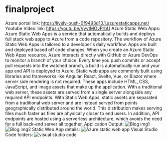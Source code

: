 # finalproject
Azure portal link:
https://lively-bush-0f9493d10.1.azurestaticapps.net/
Youtube Video link:
https://youtu.be/VyvtMOvPrbU
Azure Static Web Apps:
Azure Static Web Apps is a service that automatically builds and deploys full stack web apps to Azure from a code repository.
The workflow of Azure Static Web Apps is tailored to a developer's daily workflow. Apps are built and deployed based off code changes.
When you create an Azure Static Web Apps resource, Azure interacts directly with GitHub or Azure DevOps to monitor a branch of your choice. Every time you push commits or accept pull requests into the watched branch, a build is automatically run and your app and API is deployed to Azure.
Static web apps are commonly built using libraries and frameworks like Angular, React, Svelte, Vue, or Blazor where server side rendering is not required. These apps include HTML, CSS, JavaScript, and image assets that make up the application. With a traditional web server, these assets are served from a single server alongside any required API endpoints.
With Static Web Apps, static assets are separated from a traditional web server and are instead served from points geographically distributed around the world. This distribution makes serving files much faster as files are physically closer to end users. In addition, API endpoints are hosted using a serverless architecture, which avoids the need for a full back-end server all together.
Application Output:
![Blog img1](https://user-images.githubusercontent.com/79437513/174292665-45e0fdf3-ca5e-4dfd-b335-71e6344ad8aa.jpg)
![Blog img2](https://user-images.githubusercontent.com/79437513/174292698-e582ad43-34dc-4e48-9550-191f94763767.jpg)
Static Web App details:
![Azure static web app](https://user-images.githubusercontent.com/79437513/174292725-ced30ed7-7908-4f3d-99ba-1cccc9db71e3.jpg)
Visual Studio Code folders:
![visual studio code](https://user-images.githubusercontent.com/79437513/174292939-a8e0cf1c-64d0-402e-b9d3-3c6f5c00403a.jpg)
